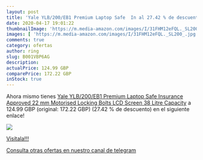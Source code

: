 ```yaml
---
layout: post
title: 'Yale YLB/200/EB1 Premium Laptop Safe  In al 27.42 % de descuento'
date: 2020-04-17 19:01:22
thumbnailImage: 'https://m.media-amazon.com/images/I/31FHM12eFQL._SL200_.jpg'
images: [ 'https://m.media-amazon.com/images/I/31FHM12eFQL._SL200_.jpg' ]
comments: true
category: ofertas
author: ring
slug: B001VBP6AG
description:
actualPrice: 124.99 GBP
comparePrice: 172.22 GBP
inStock: true
---
```


Ahora mismo tienes [Yale YLB/200/EB1 Premium Laptop Safe  Insurance Approved  22 mm Motorised Locking Bolts  LCD Screen  38 Litre Capacity](https://www.amazon.com/dp/B001VBP6AG/?tag=redken08-20) a 124.99 GBP (original: 172.22 GBP) (27.42 %  de descuento) en el siguiente enlace!

[![](https://m.media-amazon.com/images/I/31FHM12eFQL._SL200_.jpg)](https://www.amazon.com/dp/B001VBP6AG/?tag=redken08-20)

[Visítala!!!](https://www.amazon.com/dp/B001VBP6AG/?tag=redken08-20)

[Consulta otras ofertas en nuestro canal de telegram](https://t.me/s/ofertas25)

